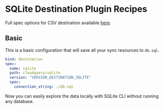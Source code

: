 # SQLite Destination Plugin Recipes

Full spec options for CSV destination available [here](https://github.com/cloudquery/cloudquery/tree/main/plugins/destination/csv).


## Basic

This is a basic configuration that will save all your sync resources to `db.sql`.

```yaml copy
kind: destination
spec:
  name: sqlite
  path: cloudquery/sqlite
  version: "VERSION_DESTINATION_SQLITE"
  spec:
    connection_string: ./db.sql
```

Now you can easily explore the data locally with SQLite CLI without running any database.
